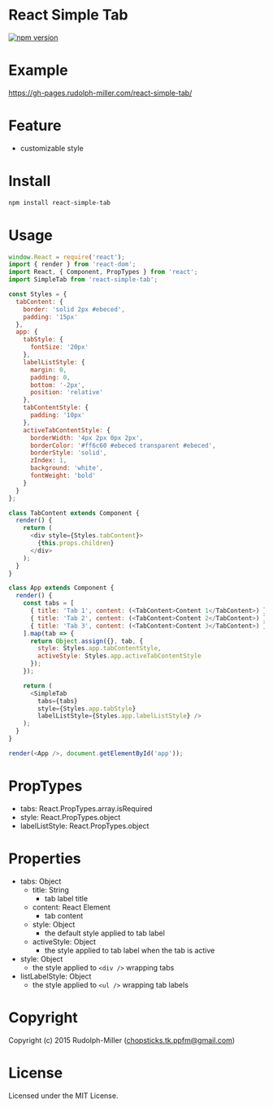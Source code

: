 # React Simple Tab

[![npm version](https://badge.fury.io/js/react-simple-tab.svg)](http://badge.fury.io/js/react-simple-tab)

# Example

https://gh-pages.rudolph-miller.com/react-simple-tab/

# Feature

- customizable style

# Install

```sh
npm install react-simple-tab
```

# Usage

```js
window.React = require('react');
import { render } from 'react-dom';
import React, { Component, PropTypes } from 'react';
import SimpleTab from 'react-simple-tab';

const Styles = {
  tabContent: {
    border: 'solid 2px #ebeced',
    padding: '15px'
  },
  app: {
    tabStyle: {
      fontSize: '20px'
    },
    labelListStyle: {
      margin: 0,
      padding: 0,
      bottom: '-2px',
      position: 'relative'
    },
    tabContentStyle: {
      padding: '10px'
    },
    activeTabContentStyle: {
      borderWidth: '4px 2px 0px 2px',
      borderColor: '#ff6c60 #ebeced transparent #ebeced',
      borderStyle: 'solid',
      zIndex: 1,
      background: 'white',
      fontWeight: 'bold'
    }
  }
};

class TabContent extends Component {
  render() {
    return (
      <div style={Styles.tabContent}>
        {this.props.children}
      </div>
    );
  }
}

class App extends Component {
  render() {
    const tabs = [
      { title: 'Tab 1', content: (<TabContent>Content 1</TabContent>) },
      { title: 'Tab 2', content: (<TabContent>Content 2</TabContent>) },
      { title: 'Tab 3', content: (<TabContent>Content 3</TabContent>) }
    ].map(tab => {
      return Object.assign({}, tab, {
        style: Styles.app.tabContentStyle,
        activeStyle: Styles.app.activeTabContentStyle
      });
    });

    return (
      <SimpleTab
        tabs={tabs}
        style={Styles.app.tabStyle}
        labelListStyle={Styles.app.labelListStyle} />
    );
  }
}

render(<App />, document.getElementById('app'));
```

# PropTypes

- tabs: React.PropTypes.array.isRequired
- style: React.PropTypes.object
- labelListStyle: React.PropTypes.object

# Properties

- tabs: Object
  - title: String
    - tab label title
  - content: React Element
    - tab content
  - style: Object
    - the default style applied to tab label
  - activeStyle: Object
    - the style applied to tab label when the tab is active
- style: Object
  - the style applied to `<div />` wrapping tabs
- listLabelStyle: Object
  - the style applied to `<ul />` wrapping tab labels

# Copyright

Copyright (c) 2015 Rudolph-Miller (chopsticks.tk.ppfm@gmail.com)

# License

Licensed under the MIT License.
